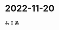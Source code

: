 # 2022-11-20

共 0 条

<!-- BEGIN WEIBO -->
<!-- 最后更新时间 Sun Nov 20 2022 18:00:49 GMT+0800 (China Standard Time) -->

<!-- END WEIBO -->
